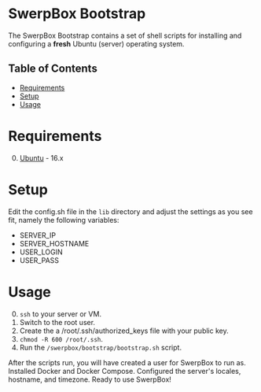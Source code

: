 # SwerpBox Bootstrap

The SwerpBox Bootstrap contains a set of shell scripts for installing and configuring a **fresh** Ubuntu (server) operating
system.

## Table of Contents

- [Requirements](#requirements)
- [Setup](#setup)
- [Usage](#usage)

Requirements
========

0. [Ubuntu](http://www.ubuntu.com) - 16.x

Setup
=======
Edit the config.sh file in the `lib` directory and adjust the settings as you see fit, namely the following variables:

- SERVER_IP
- SERVER_HOSTNAME
- USER_LOGIN
- USER_PASS

Usage
============

0. `ssh` to your server or VM.
0. Switch to the root user.
0. Create the a /root/.ssh/authorized_keys file with your public key.
0. `chmod -R 600 /root/.ssh`.
0. Run the `/swerpbox/bootstrap/bootstrap.sh` script.

After the scripts run, you will have created a user for SwerpBox to run as. Installed Docker and
Docker Compose. Configured the server's locales, hostname, and timezone. Ready to use SwerpBox!
